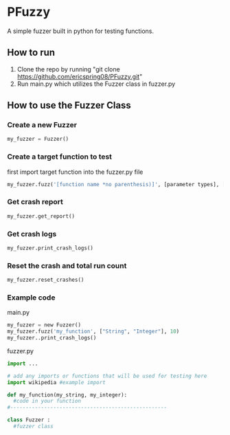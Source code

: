 # PFuzzy
A simple fuzzer built in python for testing functions. 

## How to run
1. Clone the repo by running "git clone https://github.com/ericspring08/PFuzzy.git"
2. Run main.py which utilizes the Fuzzer class in fuzzer.py

## How to use the Fuzzer Class
### Create a new Fuzzer
```python
my_fuzzer = Fuzzer() 
```
### Create a target function to test
first import target function into the fuzzer.py file
```python
my_fuzzer.fuzz('[function name *no parenthesis)]', [parameter types], [# of rounds])
```
### Get crash report
```python
my_fuzzer.get_report() 
```
### Get crash logs
``` python
my_fuzzer.print_crash_logs() 
```
### Reset the crash and total run count
```python
my_fuzzer.reset_crashes() 
```

### Example code
main.py
```python
my_fuzzer = new Fuzzer()
my_fuzzer.fuzz('my_function', ["String", "Integer"], 10)
my_fuzzer..print_crash_logs()
```
fuzzer.py
```python
import ... 

# add any imports or functions that will be used for testing here
import wikipedia #example import

def my_function(my_string, my_integer):
  #code in your function
#---------------------------------------------------

class Fuzzer :
  #fuzzer class
```
